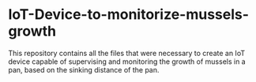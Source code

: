 # IoT-Device-to-monitorize-mussels-growth
This repository contains all the files that were necessary to create an IoT device capable of supervising and monitoring the growth of mussels in a pan, based on the sinking distance of the pan.
